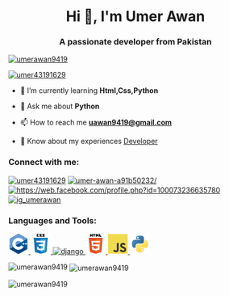 

<h1 align="center">Hi 👋, I'm Umer Awan</h1>
<h3 align="center">A passionate developer from Pakistan</h3>

<p align="left"> <a href="https://github.com/ryo-ma/github-profile-trophy"><img src="https://github-profile-trophy.vercel.app/?username=umerawan9419" alt="umerawan9419" /></a> </p>

<p align="left"> <a href="https://twitter.com/umer43191629" target="blank"><img src="https://img.shields.io/twitter/follow/umer43191629?logo=twitter&style=for-the-badge" alt="umer43191629" /></a> </p>

- 🌱 I’m currently learning **Html,Css,Python**

- 💬 Ask me about **Python**

- 📫 How to reach me **uawan9419@gmail.com**

- 📄 Know about my experiences [Developer](Developer)

<h3 align="left">Connect with me:</h3>
<p align="left">
<a href="https://twitter.com/umer43191629" target="blank"><img align="center" src="https://raw.githubusercontent.com/rahuldkjain/github-profile-readme-generator/master/src/images/icons/Social/twitter.svg" alt="umer43191629" height="30" width="40" /></a>
<a href="https://linkedin.com/in/umer-awan-a91b50232/" target="blank"><img align="center" src="https://raw.githubusercontent.com/rahuldkjain/github-profile-readme-generator/master/src/images/icons/Social/linked-in-alt.svg" alt="umer-awan-a91b50232/" height="30" width="40" /></a>
<a href="https://fb.com/https://web.facebook.com/profile.php?id=100073236635780" target="blank"><img align="center" src="https://raw.githubusercontent.com/rahuldkjain/github-profile-readme-generator/master/src/images/icons/Social/facebook.svg" alt="https://web.facebook.com/profile.php?id=100073236635780" height="30" width="40" /></a>
<a href="https://instagram.com/ig_umerawan" target="blank"><img align="center" src="https://raw.githubusercontent.com/rahuldkjain/github-profile-readme-generator/master/src/images/icons/Social/instagram.svg" alt="ig_umerawan" height="30" width="40" /></a>
</p>

<h3 align="left">Languages and Tools:</h3>
<p align="left"> <a href="https://www.w3schools.com/cpp/" target="_blank" rel="noreferrer"> <img src="https://raw.githubusercontent.com/devicons/devicon/master/icons/cplusplus/cplusplus-original.svg" alt="cplusplus" width="40" height="40"/> </a> <a href="https://www.w3schools.com/css/" target="_blank" rel="noreferrer"> <img src="https://raw.githubusercontent.com/devicons/devicon/master/icons/css3/css3-original-wordmark.svg" alt="css3" width="40" height="40"/> </a> <a href="https://www.djangoproject.com/" target="_blank" rel="noreferrer"> <img src="https://cdn.worldvectorlogo.com/logos/django.svg" alt="django" width="40" height="40"/> </a> <a href="https://www.w3.org/html/" target="_blank" rel="noreferrer"> <img src="https://raw.githubusercontent.com/devicons/devicon/master/icons/html5/html5-original-wordmark.svg" alt="html5" width="40" height="40"/> </a> <a href="https://developer.mozilla.org/en-US/docs/Web/JavaScript" target="_blank" rel="noreferrer"> <img src="https://raw.githubusercontent.com/devicons/devicon/master/icons/javascript/javascript-original.svg" alt="javascript" width="40" height="40"/> </a> <a href="https://www.python.org" target="_blank" rel="noreferrer"> <img src="https://raw.githubusercontent.com/devicons/devicon/master/icons/python/python-original.svg" alt="python" width="40" height="40"/> </a> </p>

<p><img align="left" src="https://github-readme-stats.vercel.app/api/top-langs?username=umerawan9419&show_icons=true&locale=en&layout=compact" alt="umerawan9419" /></p>

<p>&nbsp;<img align="center" src="https://github-readme-stats.vercel.app/api?username=umerawan9419&show_icons=true&locale=en" alt="umerawan9419" /></p>

<p><img align="center" src="https://github-readme-streak-stats.herokuapp.com/?user=umerawan9419&" alt="umerawan9419" /></p>

